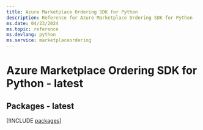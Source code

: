 ```yaml
---
title: Azure Marketplace Ordering SDK for Python
description: Reference for Azure Marketplace Ordering SDK for Python
ms.date: 04/23/2024
ms.topic: reference
ms.devlang: python
ms.service: marketplaceordering
---
```

# Azure Marketplace Ordering SDK for Python - latest
## Packages - latest
[!INCLUDE [packages](marketplace-ordering-index.md)]
